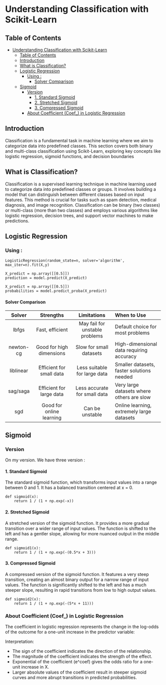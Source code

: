 # Understanding Classification with Scikit-Learn

## Table of Contents
- [Understanding Classification with Scikit-Learn](#understanding-classification-with-scikit-learn)
  - [Table of Contents](#table-of-contents)
  - [Introduction](#introduction)
  - [What is Classification?](#what-is-classification)
  - [Logistic Regression](#logistic-regression)
    - [Using :](#using-)
      - [Solver Comparison](#solver-comparison)
  - [Sigmoid](#sigmoid)
    - [Version](#version)
      - [1. Standard Sigmoid](#1-standard-sigmoid)
      - [2. Stretched Sigmoid](#2-stretched-sigmoid)
      - [3. Compressed Sigmoid](#3-compressed-sigmoid)
    - [About Coefficient (Coef\_) in Logistic Regression](#about-coefficient-coef_-in-logistic-regression)

## Introduction
Classification is a fundamental task in machine learning where we aim to categorize data into predefined classes. This section covers both binary and multi-class classification using Scikit-Learn, exploring key concepts like logistic regression, sigmoid functions, and decision boundaries

## What is Classification?
Classification is a supervised learning technique in machine learning used to categorize data into predefined classes or groups. It involves building a model that can distinguish between different classes based on input features. This method is crucial for tasks such as spam detection, medical diagnosis, and image recognition. Classification can be binary (two classes) or multi-class (more than two classes) and employs various algorithms like logistic regression, decision trees, and support vector machines to make predictions.

## Logistic Regression

### Using :
```
LogisticRegression(random_state=n, solver='algorithm', max_iter=n).fit(X,y)

X_predict = np.array([[0.5]])
prediction = model.predict(X_predict)

X_predict = np.array([[0.5]])
probabilities = model.predict_proba(X_predict)
```
#### Solver Comparison

| Solver | Strengths | Limitations | When to Use |
|:---:|:---:|:---:|:---|
| lbfgs | Fast, efficient | May fail for unstable problems | Default choice for most problems |
| newton-cg | Good for high dimensions | Slow for small datasets | High-dimensional data requiring accuracy |
| liblinear | Efficient for small data | Less suitable for large data | Smaller datasets, faster solutions needed |
| sag/saga | Efficient for large data | Less accurate for small data | Very large datasets where others are slow |
| sgd | Good for online learning | Can be unstable | Online learning, extremely large datasets |

## Sigmoid

### Version

On my version. We have three version :

#### 1. Standard Sigmoid
The standard sigmoid function, which transforms input values into a range between 0 and 1. It has a balanced transition centered at x = 0.
```
def sigmoid(x):
    return 1 / (1 + np.exp(-x))
```
#### 2. Stretched Sigmoid
A stretched version of the sigmoid function. It provides a more gradual transition over a wider range of input values. The function is shifted to the left and has a gentler slope, allowing for more nuanced output in the middle range.
``` 
def sigmoid1(x):
    return 1 / (1 + np.exp(-(0.5*x + 3)))
```
#### 3. Compressed Sigmoid
A compressed version of the sigmoid function. It features a very steep transition, creating an almost binary output for a narrow range of input values. The function is significantly shifted to the left and has a much steeper slope, resulting in rapid transitions from low to high output values.
```
def sigmoid2(x):
    return 1 / (1 + np.exp(-(5*x + 11)))
```

### About Coefficient (Coef_) in Logistic Regression

The coefficient in logistic regression represents the change in the log-odds of the outcome for a one-unit increase in the predictor variable:

Interpretation:
- The sign of the coefficient indicates the direction of the relationship.
- The magnitude of the coefficient indicates the strength of the effect.
- Exponential of the coefficient (e^coef) gives the odds ratio for a one-unit increase in X.
- Larger absolute values of the coefficient result in steeper sigmoid curves and more abrupt transitions in predicted probabilities.
